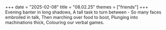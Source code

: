 +++
date = "2025-02-08"
title = "08.02.25"
themes = ["friends"]
+++
Evening banter in long shadows,
A tall task to turn between -
So many faces embroiled in talk,
Then marching over food to boot,
Plunging into machinations thick,
Colouring our verbal games.
